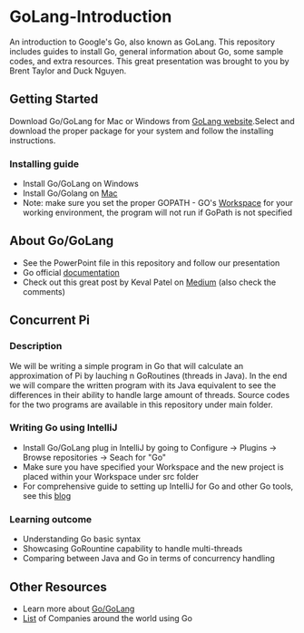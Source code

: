 # GoLang-Introduction
An introduction to Google's Go, also known as GoLang. This repository includes guides to install Go, general information about Go, some sample codes, and extra resources. This great presentation was brought to you by Brent Taylor and Duck Nguyen.
## Getting Started
Download Go/GoLang for Mac or Windows from [GoLang website](https://golang.org/).Select and download the proper package for your system and follow the installing instructions.
### Installing guide
- Install Go/GoLang on Windows
- Install Go/Golang on [Mac](https://www.youtube.com/watch?v=5qI8z_lB5Lw)
- Note: make sure you set the proper GOPATH - GO's [Workspace](https://golang.org/doc/code.html#Workspaces) for your working environment, the program will not run if GoPath is not specified
## About Go/GoLang
- See the PowerPoint file in this repository and follow our presentation
- Go official [documentation](https://golang.org/doc/) 
- Check out this great post by Keval Patel on [Medium](https://medium.com/@kevalpatel2106/why-should-you-learn-go-f607681fad65) (also check the comments)
## Concurrent Pi
### Description 
We will be writing a simple program in Go that will calculate an approximation of Pi by lauching n GoRoutines (threads in Java). In the end we will compare the written program with its Java equivalent to see the differences in their ability to handle large amount of threads. Source codes for the two programs are available in this repository under main folder.
### Writing Go using IntelliJ
- Install Go/GoLang plug in IntelliJ by going to Configure -> Plugins -> Browse repositories -> Seach for "Go" 
- Make sure you have specified your Workspace and the new project is placed within your Workspace under src folder
- For comprehensive guide to setting up IntelliJ for Go and other Go tools, see this [blog](https://rootpd.com/2016/02/04/setting-up-intellij-idea-for-your-first-golang-project/) 
### Learning outcome
- Understanding Go basic syntax
- Showcasing GoRountine capability to handle multi-threads
- Comparing between Java and Go in terms of concurrency handling
## Other Resources
- Learn more about [Go/GoLang](https://github.com/golang/go/wiki/Learn)
- [List](https://github.com/golang/go/wiki/GoUsers) of Companies around the world using Go
